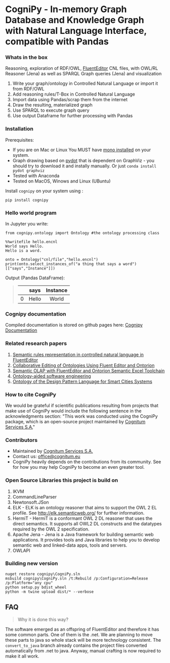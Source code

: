 # CogniPy - In-memory Graph Database and Knowledge Graph with Natural Language Interface, compatible with Pandas

### Whats in the box

Reasoning, exploration of RDF/OWL, [FluentEditor](https://www.cognitum.eu/Semantics/FluentEditor/) CNL files, with OWL/RL Reasoner (Jena) as well as SPARQL Graph queries (Jena) and visualization

1. Write your graph/ontology in Controlled Natural Language or import it from RDF/OWL
2. Add reasoning rules/T-Box in Controlled Natural Language
3. Import data using Pandas/scrap them from the internet
3. Draw the resulting, materialized graph
4. Use SPARQL to execute graph query
5. Use output Dataframe for further processing with Pandas


### Installation
Prerequisites:
+ If you are on Mac or Linux You MUST have [mono installed](https://www.mono-project.com/) on your system.
+ Graph drawing based on [pydot](https://pypi.org/project/pydot/) that is dependent on GraphViz - you should try to download it and instally manually. Or just `conda install pydot graphviz`
+ Tested with Anaconda
+ Tested on MacOS, Winows and Linux (UBuntu)

Install `cognipy` on your system using :
```
pip install cognipy
```

### Hello world program
In Jupyter you write:
```
from cognipy.ontology import Ontology #the ontology processing class
```
```
%%writefile hello.encnl
World says Hello.
Hello is a word.
```
```
onto = Ontology("cnl/file","hello.encnl")
print(onto.select_instances_of("a thing that says a word")[["says","Instance"]])
```
Output (Pandas DataFrame):
>|  | says  | Instance|
>|--|:-----:|:-------:|
>|0 | Hello | World   |



### Cognipy documentation
Compiled documentation is stored on github pages here: [Cognipy Documentation](https://cognitum-octopus.github.io/cognipy/)

### Related research papers

1. [Semantic rules representation in controlled natural language in FluentEditor](https://ieeexplore.ieee.org/document/6577807)
2. [Collaborative Editing of Ontologies Using Fluent Editor and Ontorion](https://link.springer.com/chapter/10.1007/978-3-319-33245-1_5)
3. [Semantic OLAP with FluentEditor and Ontorion Semantic Excel Toolchain](http://www.thinkmind.org/index.php?view=article&articleid=semapro_2015_3_30_30051)
4. [Ontology-aided software engineering](https://www.semanticscholar.org/paper/Ontology-aided-software-engineering-Kaplanski/24100da2431d6f8a3cd9114c7d4a9050fb421d22?p2df)
5. [Ontology of the Design Pattern Language for Smart Cities Systems](https://link.springer.com/chapter/10.1007/978-3-662-53580-6_6)

### How to cite CogniPy
We would be grateful if scientific publications resulting from projects that make use of CogniPy would include the following sentence in the acknowledgments section: "This work was conducted using the CogniPy package, which is an open-source project maintained by [Cognitum Services S.A.](https://www.cognitum.eu)"

### Contributors
* Maintained by [Cognitum Services S.A.](https://www.cognitum.eu) 
* Contact us: <office@cognitum.eu>
* CogniPy heavily depends on the contributions from its community. See  for how you may help CogniPy to become an even greater tool.

### Open Source Libraries this project is build on
1. IKVM
2. CommandLineParser
3. Newtonsoft.JSon
4. ELK - ELK is an ontology reasoner that aims to support the OWL 2 EL profile. See http://elk.semanticweb.org/ for further information.
5. HermiT - HermiT is a conformant OWL 2 DL reasoner that uses the direct semantics. It
supports all OWL2 DL constructs and the datatypes required by the OWL 2 specification.   
6. Apache Jena -   Jena is a Java framework for building semantic web applications. It provides  tools and Java libraries to help you to develop semantic web and linked-data apps, tools and servers. 
7. OWLAPI

### Building new version
```
nuget restore cognipy\CogniPy.sln
msbuild cognipy\CogniPy.sln /t:Rebuild /p:Configuration=Release /p:Platform="any cpu"
python setup.py bdist_wheel
python -m twine upload dist/* --verbose
```


## FAQ
> Why it is done this way?

The software emerged as an offspring of FluentEditor and therefore it has some common parts. One of them is the .net. We are planning to move these parts to java so whole stack will be more technology consistent. The `convert_to_java` branch already contains the project files converted automatically from .net to java. Anyway, manual crafting is now required to make it all work.
